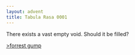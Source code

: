 ```yaml
---
layout: advent
title: Tabula Rasa 0001
---
```

There exists a vast empty void. Should it be filled?

[>forrest gump](0002.html)